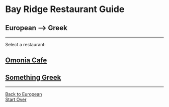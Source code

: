 # Bay Ridge Restaurant Guide
## European --> Greek
---
Select a restaurant:
## [Omonia Cafe](https://omoniacafe.com/)
## [Something Greek](https://www.somethingreekonline.com/)
---
[Back to European](european.md)  
[Start Over](../home.md)